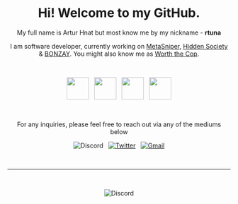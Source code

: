 <h1 align="center"> Hi! Welcome to my GitHub. </h1>
<p align="center">My full name is Artur Hnat but most know me by my nickname - <b>rtuna</b><p>
<p align="center">I am software developer, currently working on <a href="https://twitter.com/Metasniper_app">MetaSniper</a>, <a href="https://twitter.com/ahiddensociety">Hidden Society</a> & <a href="https://twitter.com/bonzayio">BONZAY</a>. You might also know me as <a href="https://www.instagram.com/worth_the_cop/">Worth the Cop</a>.<p>
<br>
<p align="center">
  <a href="https://twitter.com/Metasniper_app"><img width=50 src="https://i.imgur.com/KzWxKw0.png"></a>&nbsp;&nbsp;
  <a href="https://twitter.com/ahiddensociety"><img width=50 src="https://i.imgur.com/0wvivgg.png"></a>&nbsp;&nbsp;
  <a href="https://www.instagram.com/worth_the_cop/"><img width=50 src="https://i.imgur.com/1mgwJEv.png"></a>&nbsp;&nbsp;
  <a href="https://twitter.com/bonzayio"><img width=50 src="https://i.imgur.com/mrIOGzN.png"></a>
</p>
<br>

<p align="center">For any inquiries, please feel free to reach out via any of the mediums below<p>

<p align="center">
  <a><img src="https://img.shields.io/badge/rtuna%234321-17213A?style=flat&logo=discord&logoColor=white" alt="Discord"></a>&nbsp;&nbsp;
  <a href="https://twitter.com/rtunazzz" target="_blank"><img src="https://img.shields.io/badge/@rtunazzz-%230077B5.svg?&style=flat&logo=twitter&logoColor=white&link=https://twitter.com/rtunazzz" alt="Twitter"></a>&nbsp;&nbsp;
  <a href="mailto:rtunaboss@gmail.com" target="_blank"><img src="https://img.shields.io/badge/-rtunaboss@gmail.com-c14438?style=flat&logo=Gmail&logoColor=white&link=mailto:rtunaboss@gmail.com" alt="Gmail"></a>
</p>
<br>

***

&nbsp;&nbsp;
<p align="center">
  <a><img src="https://github-readme-stats.vercel.app/api/top-langs/?username=rtunazzz&layout=compact" alt="Discord"></a>
</p>
